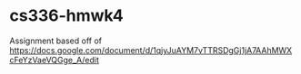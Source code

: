 # cs336-hmwk4
Assignment based off of https://docs.google.com/document/d/1qjyJuAYM7vTTRSDgGj1jA7AAhMWXcFeYzVaeVQGge_A/edit